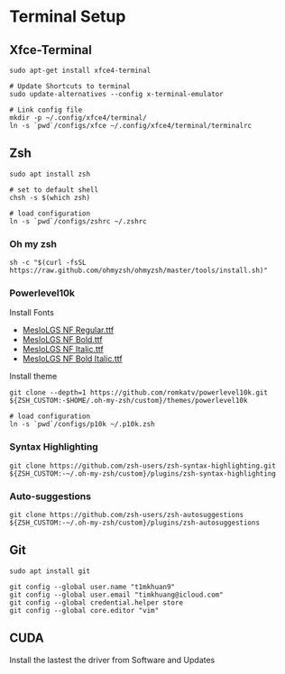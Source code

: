 # Terminal Setup

## Xfce-Terminal
```
sudo apt-get install xfce4-terminal

# Update Shortcuts to terminal
sudo update-alternatives --config x-terminal-emulator

# Link config file
mkdir -p ~/.config/xfce4/terminal/
ln -s `pwd`/configs/xfce ~/.config/xfce4/terminal/terminalrc
```

## Zsh
```
sudo apt install zsh

# set to default shell
chsh -s $(which zsh)

# load configuration
ln -s `pwd`/configs/zshrc ~/.zshrc
```

### Oh my zsh
```
sh -c "$(curl -fsSL https://raw.github.com/ohmyzsh/ohmyzsh/master/tools/install.sh)"
```

### Powerlevel10k
Install Fonts
- [MesloLGS NF Regular.ttf](
    https://github.com/romkatv/powerlevel10k-media/raw/master/MesloLGS%20NF%20Regular.ttf)
- [MesloLGS NF Bold.ttf](
    https://github.com/romkatv/powerlevel10k-media/raw/master/MesloLGS%20NF%20Bold.ttf)
- [MesloLGS NF Italic.ttf](
    https://github.com/romkatv/powerlevel10k-media/raw/master/MesloLGS%20NF%20Italic.ttf)
- [MesloLGS NF Bold Italic.ttf](
    https://github.com/romkatv/powerlevel10k-media/raw/master/MesloLGS%20NF%20Bold%20Italic.ttf)

Install theme
```
git clone --depth=1 https://github.com/romkatv/powerlevel10k.git ${ZSH_CUSTOM:-$HOME/.oh-my-zsh/custom}/themes/powerlevel10k

# load configuration
ln -s `pwd`/configs/p10k ~/.p10k.zsh
```

### Syntax Highlighting
```
git clone https://github.com/zsh-users/zsh-syntax-highlighting.git ${ZSH_CUSTOM:-~/.oh-my-zsh/custom}/plugins/zsh-syntax-highlighting
```

### Auto-suggestions
```
git clone https://github.com/zsh-users/zsh-autosuggestions ${ZSH_CUSTOM:-~/.oh-my-zsh/custom}/plugins/zsh-autosuggestions
```

## Git

```
sudo apt install git
```

```
git config --global user.name "t1mkhuan9"
git config --global user.email "timkhuang@icloud.com"
git config --global credential.helper store
git config --global core.editor "vim"
```

## CUDA
Install the lastest the driver from Software and Updates